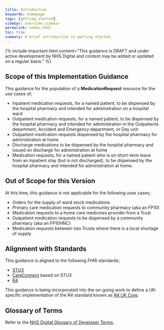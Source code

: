 ```yaml
---
title: Introduction
keywords: homepage
tags: [getting_started]
sidebar: overview_sidebar
permalink: index.html
toc: true
summary: A brief introduction to getting started.
---
```


{% include important.html content="This guidance is DRAFT and under active development by NHS Digital and content may be added or updated on a regular basis." %}

## Scope of this Implementation Guidance

This guidance for the population of a **MedicationRequest** resource for the use cases of;
- Inpatient medication requests, for a named patient, to be dispensed by the hospital pharmacy and intended for administration on a hospital ward
- Outpatient medication requests, for a named patient, to be dispensed by the hospital pharmacy and intended for administration in the Outpatients department, Accident and Emergency department, or Day unit
- Outpatient medication requests dispensed by the hospital pharmacy for administration at home
- Discharge medications to be dispensed by the hospital pharmacy and issued on discharge for administration at home
- Medication requests, for a named patient who is on short-term leave from an inpatient stay (but is not discharged), to be dispensed by the hospital pharmacy and intended for administration at home.

## Out of Scope for this Version

At this time, this guidance is not applicable for the following uses cases;
- Orders for the supply of ward stock medications
- Primary care medication requests to community pharmacy (aka an FP10)
- Medication requests to a home care medicines provider from a Trust
- Outpatient medication requests to be dispensed by a community pharmacy (aka an FP10HNC)
- Medication requests between two Trusts where there is a local shortage of supply

## Alignment with Standards

This guidance is aligned to the following FHIR standards;
- [STU3](https://hl7.org/fhir/STU3/index.html)
- [CareConnect](https://fhir.hl7.org.uk/) based on STU3
- [R4](https://hl7.org/fhir/R4/index.html)

This guidance is being incorporated into the on-going work to define a UK-specific implementation of the R4 standard known as [R4 UK Core](https://simplifier.net/UKCore).

## Glossary of Terms

Refer to the [NHS Digital Glossary of Developer Terms](https://digital.nhs.uk/developer/developer-reference/glossary-of-developer-terms).
